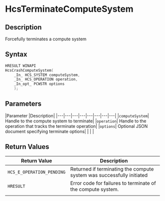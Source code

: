 # HcsTerminateComputeSystem

## Description

Forcefully terminates a compute system

## Syntax

```cpp
HRESULT WINAPI
HcsCrashComputeSystem(
    _In_ HCS_SYSTEM computeSystem,
    _In_ HCS_OPERATION operation,
    _In_opt_ PCWSTR options
    );
```

## Parameters

|Parameter     |Description|
|---|---|---|---|---|---|---|---|
|`computeSystem`| Handle to the compute system to terminate|
|`operation`| Handle to the operation that tracks the terminate operation|
|`options`| Optional JSON document specifying terminate options|
|    |    |

## Return Values

|Return Value | Description|
|---|---|
|`HCS_E_OPERATION_PENDING`|Returned if terminating the compute system was successfully initiated|
|`HRESULT`|Error code for failures to terminate of the compute system.|
|     |     |
